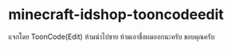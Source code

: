 # minecraft-idshop-tooncodeedit
แจกโดย ToonCode(Edit) ห้ามนำไปขาย ห้ามเอาชื่อผมออกนะครับ ขอบคุณครับ
